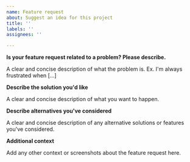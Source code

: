```yaml
---
name: Feature request
about: Suggest an idea for this project
title: ''
labels: ''
assignees: ''

---
```


**Is your feature request related to a problem? Please describe.**
<!-- REQUIRED -->
A clear and concise description of what the problem is. Ex. I'm always frustrated when [...]

**Describe the solution you'd like**
<!-- REQUIRED -->
A clear and concise description of what you want to happen.

**Describe alternatives you've considered**
<!-- OPTIONAL -->
A clear and concise description of any alternative solutions or features you've considered.

**Additional context**
<!-- OPTIONAL -->
Add any other context or screenshots about the feature request here.
